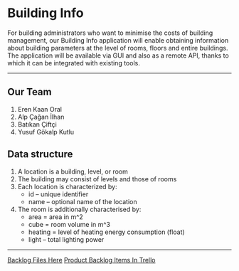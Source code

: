 # Building Info

For building administrators who want to minimise the costs of building management, our Building Info application will enable obtaining information about building parameters at the level of rooms, floors and entire buildings. The application will be available via GUI and also as a remote API, thanks to which it can be integrated with existing tools. 

---
## Our Team
1. Eren Kaan Oral
2. Alp Çağan İlhan
3. Batıkan Çiftçi
4. Yusuf Gökalp Kutlu

## Data structure
1. A location is a building, level, or room
2. The building may consist of levels and those of rooms
3. Each location is characterized by:
    - id – unique identifier
   - name – optional name of the location
4. The room is additionally characterised by:
   - area = area in m^2
   - cube = room volume in m^3
   - heating = level of heating energy consumption (float)
   - light – total lighting power

---

[Backlog Files Here](https://drive.google.com/drive/folders/1ZI4xzdudjA5nNG_28klPH0CcXFOixwlg?usp=drive_link)
[Product Backlog Items In Trello](https://trello.com/b/Sv6NWNUa/building-info)

